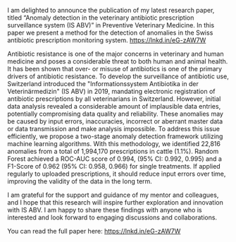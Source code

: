 I am delighted to announce the publication of my latest research paper, titled “Anomaly detection in the veterinary antibiotic prescription surveillance system (IS ABV)” in Preventive Veterinary Medicine. In this paper we present a method for the detection of anomalies in the Swiss antibiotic prescription monitoring system. https://lnkd.in/eG-zAW7W

Antibiotic resistance is one of the major concerns in veterinary and human medicine and poses a considerable threat to both human and animal health. It has been shown that over- or misuse of antibiotics is one of the primary drivers of antibiotic resistance. To develop the surveillance of antibiotic use, Switzerland introduced the "Informationssystem Antibiotika in der Veterinärmedizin" (IS ABV) in 2019, mandating electronic registration of antibiotic prescriptions by all veterinarians in Switzerland. However, initial data analysis revealed a considerable amount of implausible data entries, potentially compromising data quality and reliability. These anomalies may be caused by input errors, inaccuracies, incorrect or aberrant master data or data transmission and make analysis impossible. To address this issue efficiently, we propose a two-stage anomaly detection framework utilizing machine learning algorithms. With this methodology, we identified 22,816 anomalies from a total of 1,994,170 prescriptions in cattle (1.1%). Random Forest achieved a ROC-AUC score of 0.994, (95% CI: 0.992, 0.995) and a F1-Score of 0.962 (95% CI: 0.958, 0.966) for single treatments. If applied regularly to uploaded prescriptions, it should reduce input errors over time, improving the validity of the data in the long term.

I am grateful for the support and guidance of my mentor and colleagues, and I hope that this research will inspire further exploration and innovation with IS ABV. I am happy to share these findings with anyone who is interested and look forward to engaging discussions and collaborations.

You can read the full paper here: https://lnkd.in/eG-zAW7W
